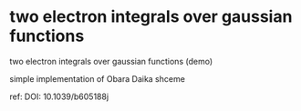 # two electron integrals over gaussian functions

two electron integrals over gaussian functions (demo)

simple implementation of Obara Daika shceme 

ref: DOI: 10.1039/b605188j


